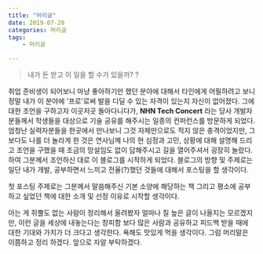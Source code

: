 ```yaml
---
title: "머리글"
date: 2019-07-20
categories: 머리글
tags:
    - 머리글

---
```

>내가 돈 받고 이 일을 할 수가 있을까? ?

취업 준비생이 되어보니 마냥 좋아하기만 했던 분야에 대해서 타인에게 어필하려고 보니 정말 내가 이 분야에 '프로'로써 발을 디딜 수 있는 자격이 있는지 자신이 없어졌다. 그에 대한 조언을 구하고자 이곳저곳 돌아다니다가, **NHN Tech Concert** 라는 당사 개발자분들께서 학생들을 대상으로 기술 공유를 해주시는 일종의 컨퍼런스를 방문하게 되었다. 엄청난 실력자분들을 한곳에서 만나보니 그것 자체만으로도 적지 않은 충격이었지만, 그보다도 나를 더 놀라게 한 것은 연사님께 나의 현 심정과 고민, 상황에 대해 설명해 드리고 조언을 구했을 때 조금의 망설임도 없이 답해주시고 길을 열어주셔서 굉장히 놀랐다. 하여 그분께서 조언하신 대로 이 블로그를 시작하게 되었다. 블로그의 방향 및 주제로는 일단 내가 개발, 공부하면서 느끼고 전율(?)했던 것들에 대해서 포스팅을 할 생각이다.

  첫 포스팅 주제로는 그분께서 말씀해주신 기본 소양에 해당하는 책 그리고 평소에 공부하고 싶었던 책에 대한 소개 및 선정 이유로 시작할 생각이다.

  아는 게 쥐뿔도 없는 사람이 정리해서 올려봤자 얼마나 질 높은 글이 나올지는 모르겠지만, 이런 글을 세상에 내놓는다는 창피함 보다 많은 사람과 공유하고 피드백 받을 때에 대한 기대와 가치가 더 크다고 생각한다. 욕해도 맛있게 먹을 생각이다. 그럼 머리말은 이쯤하고 정리 하겠다. 앞으로 자알 부탁하겠다.
